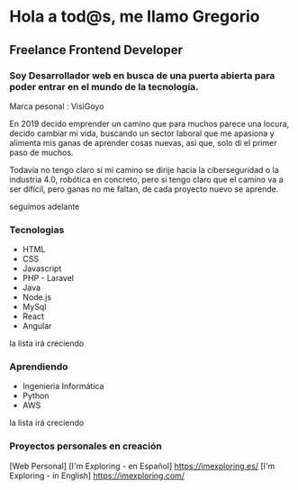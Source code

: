 # Hola a tod@s, me llamo Gregorio
## Freelance Frontend Developer

### Soy Desarrollador web en busca de una puerta abierta para poder entrar en el mundo de la tecnología.

Marca pesonal : VisiGoyo

En 2019 decido emprender un camino que para muchos parece una locura, decido cambiar mi vida, buscando un sector laboral que me apasiona y alimenta mis ganas de aprender cosas nuevas, asi que, solo di el primer paso de muchos.

Todavía no tengo claro si mi camino se dirije hacia la ciberseguridad o la industria 4.0, robótica en concreto, pero si tengo claro que el camino va a ser difícil, pero ganas no me faltan, de cada proyecto nuevo se aprende. 

seguimos adelante 

### **Tecnologias**

* HTML
* CSS
* Javascript
* PHP - Laravel
* Java
* Node.js
* MySql
* React
* Angular

la lista irá creciendo 

### **Aprendiendo**

* Ingenieria Informática
* Python
* AWS

la lista irá creciendo 

### Proyectos personales en creación

[Web Personal]
[I'm Exploring - en Español] https://imexploring.es/
[I'm Exploring - in English] https://imexploring.com/
 
<!---
gvisiedo/gvisiedo is a ✨ special ✨ repository because its `README.md` (this file) appears on your GitHub profile.
You can click the Preview link to take a look at your changes.
--->
